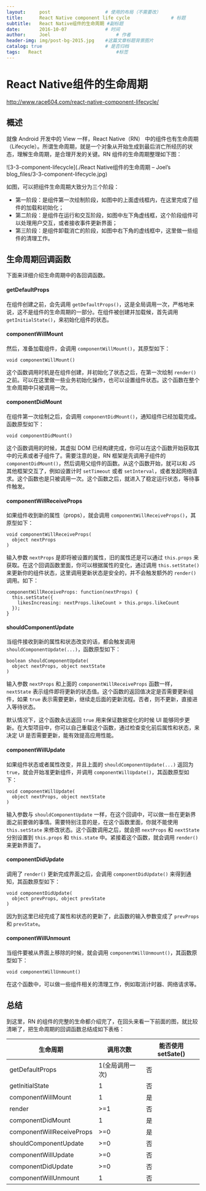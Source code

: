```yaml
---
layout:     post   				    # 使用的布局（不需要改）
title:      React Native component life cycle 				# 标题 
subtitle:   React Native组件的生命周期 #副标题
date:       2016-10-07 				# 时间
author:     Joel 						# 作者
header-img: img/post-bg-2015.jpg 	#这篇文章标题背景图片
catalog: true 						# 是否归档
tags:	React							#标签
---
```

<h1><a id="React_Native_1"></a>React Native组件的生命周期</h1>
<p><a href="http://www.race604.com/react-native-component-lifecycle/">http://www.race604.com/react-native-component-lifecycle/</a></p>
<h2><a id="_5"></a>概述</h2>
<p>就像 Android 开发中的 View 一样，React Native（RN） 中的组件也有生命周期（Lifecycle）。所谓生命周期，就是一个对象从开始生成到最后消亡所经历的状态，理解生命周期，是合理开发的关键。RN 组件的生命周期整理如下图：</p>
<p>![3-3-component-lifecycle](./React Native组件的生命周期 – Joel’s blog_files/3-3-component-lifecycle.jpg)</p>
<p>如图，可以把组件生命周期大致分为三个阶段：</p>
<ul>
<li>第一阶段：是组件第一次绘制阶段，如图中的上面虚线框内，在这里完成了组件的加载和初始化；</li>
<li>第二阶段：是组件在运行和交互阶段，如图中左下角虚线框，这个阶段组件可以处理用户交互，或者接收事件更新界面；</li>
<li>第三阶段：是组件卸载消亡的阶段，如图中右下角的虚线框中，这里做一些组件的清理工作。</li>
</ul>
<h2><a id="_17"></a>生命周期回调函数</h2>
<p>下面来详细介绍生命周期中的各回调函数。</p>
<h4><a id="getDefaultProps_21"></a>getDefaultProps</h4>
<p>在组件创建之前，会先调用 <code>getDefaultProps()</code>，这是全局调用一次，严格地来说，这不是组件的生命周期的一部分。在组件被创建并加载候，首先调用 <code>getInitialState()</code>，来初始化组件的状态。</p>
<h4><a id="componentWillMount_25"></a>componentWillMount</h4>
<p>然后，准备加载组件，会调用 <code>componentWillMount()</code>，其原型如下：</p>
<pre><code>void componentWillMount()
</code></pre>
<p>这个函数调用时机是在组件创建，并初始化了状态之后，在第一次绘制 <code>render()</code> 之前。可以在这里做一些业务初始化操作，也可以设置组件状态。这个函数在整个生命周期中只被调用一次。</p>
<h4><a id="componentDidMount_35"></a>componentDidMount</h4>
<p>在组件第一次绘制之后，会调用 <code>componentDidMount()</code>，通知组件已经加载完成。函数原型如下：</p>
<pre><code>void componentDidMount()
</code></pre>
<p>这个函数调用的时候，其虚拟 DOM 已经构建完成，你可以在这个函数开始获取其中的元素或者子组件了。需要注意的是，RN 框架是先调用子组件的 <code>componentDidMount()</code>，然后调用父组件的函数。从这个函数开始，就可以和 JS 其他框架交互了，例如设置计时 <code>setTimeout</code> 或者 <code>setInterval</code>，或者发起网络请求。这个函数也是只被调用一次。这个函数之后，就进入了稳定运行状态，等待事件触发。</p>
<h4><a id="componentWillReceiveProps_45"></a>componentWillReceiveProps</h4>
<p>如果组件收到新的属性（props），就会调用 <code>componentWillReceiveProps()</code>，其原型如下：</p>
<pre><code>void componentWillReceiveProps(
  object nextProps
)
</code></pre>
<p>输入参数 <code>nextProps</code> 是即将被设置的属性，旧的属性还是可以通过 <code>this.props</code> 来获取。在这个回调函数里面，你可以根据属性的变化，通过调用 <code>this.setState()</code> 来更新你的组件状态，这里调用更新状态是安全的，并不会触发额外的 <code>render()</code> 调用。如下：</p>
<pre><code>componentWillReceiveProps: function(nextProps) {
  this.setState({
    likesIncreasing: nextProps.likeCount &gt; this.props.likeCount
  });
}
</code></pre>
<h4><a id="shouldComponentUpdate_65"></a>shouldComponentUpdate</h4>
<p>当组件接收到新的属性和状态改变的话，都会触发调用 <code>shouldComponentUpdate(...)</code>，函数原型如下：</p>
<pre><code>boolean shouldComponentUpdate(
  object nextProps, object nextState
)
</code></pre>
<p>输入参数 <code>nextProps</code> 和上面的 <code>componentWillReceiveProps</code> 函数一样， <code>nextState</code> 表示组件即将更新的状态值。这个函数的返回值决定是否需要更新组件，如果 <code>true</code> 表示需要更新，继续走后面的更新流程。否者，则不更新，直接进入等待状态。</p>
<p>默认情况下，这个函数永远返回 <code>true</code> 用来保证数据变化的时候 UI 能够同步更新。在大型项目中，你可以自己重载这个函数，通过检查变化前后属性和状态，来决定 UI 是否需要更新，能有效提高应用性能。</p>
<h4><a id="componentWillUpdate_79"></a>componentWillUpdate</h4>
<p>如果组件状态或者属性改变，并且上面的 <code>shouldComponentUpdate(...)</code> 返回为 <code>true</code>，就会开始准更新组件，并调用 <code>componentWillUpdate()</code>，其函数原型如下：</p>
<pre><code>void componentWillUpdate(
  object nextProps, object nextState
)
</code></pre>
<p>输入参数与 <code>shouldComponentUpdate</code> 一样，在这个回调中，可以做一些在更新界面之前要做的事情。需要特别注意的是，在这个函数里面，你就不能使用 <code>this.setState</code> 来修改状态。这个函数调用之后，就会把 <code>nextProps</code> 和 <code>nextState</code> 分别设置到 <code>this.props</code> 和 <code>this.state</code> 中。紧接着这个函数，就会调用 <code>render()</code> 来更新界面了。</p>
<h4><a id="componentDidUpdate_91"></a>componentDidUpdate</h4>
<p>调用了 <code>render()</code> 更新完成界面之后，会调用 <code>componentDidUpdate()</code> 来得到通知，其函数原型如下：</p>
<pre><code>void componentDidUpdate(
  object prevProps, object prevState
)
</code></pre>
<p>因为到这里已经完成了属性和状态的更新了，此函数的输入参数变成了 <code>prevProps</code> 和 <code>prevState</code>。</p>
<h4><a id="componentWillUnmount_103"></a>componentWillUnmount</h4>
<p>当组件要被从界面上移除的时候，就会调用 <code>componentWillUnmount()</code>，其函数原型如下：</p>
<pre><code>void componentWillUnmount()
</code></pre>
<p>在这个函数中，可以做一些组件相关的清理工作，例如取消计时器、网络请求等。</p>
<h2><a id="_113"></a>总结</h2>
<p>到这里，RN 的组件的完整的生命都介绍完了，在回头来看一下前面的图，就比较清晰了，把生命周期的回调函数总结成如下表格：</p>
<table class="table table-striped table-bordered">
<thead>
<tr>
<th>生命周期</th>
<th>调用次数</th>
<th>能否使用 setSate()</th>
</tr>
</thead>
<tbody>
<tr>
<td>getDefaultProps</td>
<td>1(全局调用一次)</td>
<td>否</td>
</tr>
<tr>
<td>getInitialState</td>
<td>1</td>
<td>否</td>
</tr>
<tr>
<td>componentWillMount</td>
<td>1</td>
<td>是</td>
</tr>
<tr>
<td>render</td>
<td>&gt;=1</td>
<td>否</td>
</tr>
<tr>
<td>componentDidMount</td>
<td>1</td>
<td>是</td>
</tr>
<tr>
<td>componentWillReceiveProps</td>
<td>&gt;=0</td>
<td>是</td>
</tr>
<tr>
<td>shouldComponentUpdate</td>
<td>&gt;=0</td>
<td>否</td>
</tr>
<tr>
<td>componentWillUpdate</td>
<td>&gt;=0</td>
<td>否</td>
</tr>
<tr>
<td>componentDidUpdate</td>
<td>&gt;=0</td>
<td>否</td>
</tr>
<tr>
<td>componentWillUnmount</td>
<td>1</td>
<td>否</td>
</tr>
</tbody>
</table>
